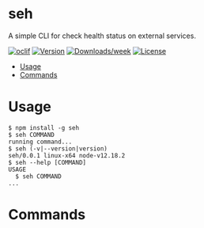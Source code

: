 seh
===

A simple CLI for check health status on external services.

[![oclif](https://img.shields.io/badge/cli-oclif-brightgreen.svg)](https://oclif.io)
[![Version](https://img.shields.io/npm/v/seh.svg)](https://npmjs.org/package/seh)
[![Downloads/week](https://img.shields.io/npm/dw/seh.svg)](https://npmjs.org/package/seh)
[![License](https://img.shields.io/npm/l/ses.svg)](https://github.com/clouby/seh/blob/master/package.json)

<!-- toc -->
* [Usage](#usage)
* [Commands](#commands)
<!-- tocstop -->
# Usage
<!-- usage -->
```sh-session
$ npm install -g seh
$ seh COMMAND
running command...
$ seh (-v|--version|version)
seh/0.0.1 linux-x64 node-v12.18.2
$ seh --help [COMMAND]
USAGE
  $ seh COMMAND
...
```
<!-- usagestop -->
# Commands
<!-- commands -->

<!-- commandsstop -->
